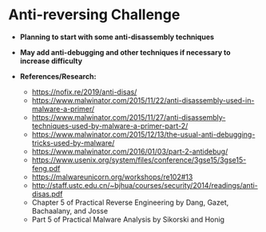 # Anti-reversing Challenge

- **Planning to start with some anti-disassembly techniques**

- **May add anti-debugging and other techniques if necessary to increase difficulty**


- **References/Research:**
    - https://nofix.re/2019/anti-disas/
    - https://www.malwinator.com/2015/11/22/anti-disassembly-used-in-malware-a-primer/
    - https://www.malwinator.com/2015/11/27/anti-disassembly-techniques-used-by-malware-a-primer-part-2/
    - https://www.malwinator.com/2015/12/13/the-usual-anti-debugging-tricks-used-by-malware/
    - https://www.malwinator.com/2016/01/03/part-2-antidebug/
    - https://www.usenix.org/system/files/conference/3gse15/3gse15-feng.pdf
    - https://malwareunicorn.org/workshops/re102#13
    - http://staff.ustc.edu.cn/~bjhua/courses/security/2014/readings/anti-disas.pdf
    - Chapter 5 of Practical Reverse Engineering by Dang, Gazet, Bachaalany, and Josse
    - Part 5 of Practical Malware Analysis by Sikorski and Honig
    

